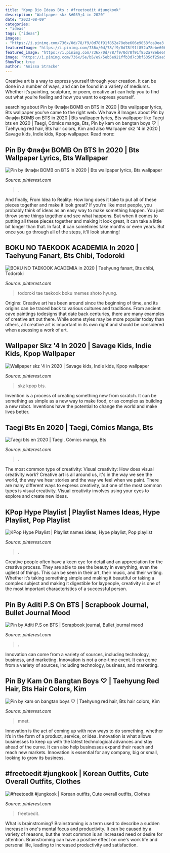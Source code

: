 ```yaml
---
title: "Kpop Bio Ideas Bts : #freetoedit #jungkook"
description: "Wallpaper skz &#039;4 in 2020"
date: "2023-08-09"
categories:
- "ideas"
tags: ["ideas"]
images:
- "https://i.pinimg.com/736x/0d/78/f9/0d78f91f852a78ebe606e9053fca9ea3.jpg"
featuredImage: "https://i.pinimg.com/736x/0d/78/f9/0d78f91f852a78ebe606e9053fca9ea3.jpg"
featured_image: "https://i.pinimg.com/736x/0d/78/f9/0d78f91f852a78ebe606e9053fca9ea3.jpg"
image: "https://i.pinimg.com/736x/5e/b5/e9/5eb5e921ffb3d7c3bf535df25ae5f129.jpg"
ShowToc: true
author: "Anissa Stracke"
---
```



Creative art is a way to express yourself through your creation. It can be done in a number of ways, and can be found in a variety of mediums. Whether it’s painting, sculpture, or poem, creative art can help you to find out what you’re feeling and how you want to express yourself.

	

		
searching about Pin by Флафи BOMB on BTS in 2020 | Bts wallpaper lyrics, Bts wallpaper you've came to the right web. We have 8 Images about Pin by Флафи BOMB on BTS in 2020 | Bts wallpaper lyrics, Bts wallpaper like Taegi bts en 2020 | Taegi, Cómics manga, Bts, Pin by kam on bangtan boys ♡ | Taehyung red hair, Bts hair colors, Kim and also Wallpaper skz &#039;4 in 2020 | Savage kids, Indie kids, Kpop wallpaper. Read more:
		
    
## Pin By Флафи BOMB On BTS In 2020 | Bts Wallpaper Lyrics, Bts Wallpaper

<img loading=lazy src="https://i.pinimg.com/736x/4c/bf/78/4cbf784ac90af869723a0239a6f5540c.jpg" onerror="this.onerror=null;this.src='https://tse4.mm.bing.net/th?id=OIP.DGSz82-r2N4FiHrya-zA8wHaHe&amp;pid=15.1';" alt="Pin by Флафи BOMB on BTS in 2020 | Bts wallpaper lyrics, Bts wallpaper">

_Source: pinterest.com_

>. 

	

And finally, From Idea to Reality: How long does it take to put all of these pieces together and make it look great?
If you're like most people, you probably think of ideas as an easy way to make something happen. You just throw some things together and see what happens. But when it comes to putting all these pieces together and making it look great, it can take a little bit longer than that. In fact, it can sometimes take months or even years. But once you go through all of the steps, it'll look stunning!

    
## BOKU NO TAEKOOK ACADEMIA In 2020 | Taehyung Fanart, Bts Chibi, Todoroki

<img loading=lazy src="https://i.pinimg.com/736x/07/35/52/073552581a3f291aef965cb8e166350f.jpg" onerror="this.onerror=null;this.src='https://tse1.mm.bing.net/th?id=OIP.WQQqc9Irk1bzO7q8wvCZYwHaKy&amp;pid=15.1';" alt="BOKU NO TAEKOOK ACADEMIA in 2020 | Taehyung fanart, Bts chibi, Todoroki">

_Source: pinterest.com_

>todoroki tae taekook boku memes shoto hyung. 

	

Origins:
Creative art has been around since the beginning of time, and its origins can be traced back to various cultures and traditions. From ancient cave paintings todesigns that date back centuries, there are many examples of creative art out there. While some styles may be more popular today than others, all creative art is important in its own right and should be considered when assessing a work of art.

    
## Wallpaper Skz &#039;4 In 2020 | Savage Kids, Indie Kids, Kpop Wallpaper

<img loading=lazy src="https://i.pinimg.com/736x/5e/b5/e9/5eb5e921ffb3d7c3bf535df25ae5f129.jpg" onerror="this.onerror=null;this.src='https://tse1.mm.bing.net/th?id=OIP.MajnqR8b3xTNUCvO5ouMogHaNK&amp;pid=15.1';" alt="Wallpaper skz &#039;4 in 2020 | Savage kids, Indie kids, Kpop wallpaper">

_Source: pinterest.com_

>skz kpop bts. 

	

Invention is a process of creating something new from scratch. It can be something as simple as a new way to make food, or as complex as building a new robot. Inventions have the potential to change the world and make lives better.

    
## Taegi Bts En 2020 | Taegi, Cómics Manga, Bts

<img loading=lazy src="https://i.pinimg.com/736x/0d/78/f9/0d78f91f852a78ebe606e9053fca9ea3.jpg" onerror="this.onerror=null;this.src='https://tse1.mm.bing.net/th?id=OIP.QBvvz8P5qBtFwrn8_0DmeAHaHa&amp;pid=15.1';" alt="Taegi bts en 2020 | Taegi, Cómics manga, Bts">

_Source: pinterest.com_

>. 

	

The most common type of creativity: Visual creativity: How does visual creativity work?
Creative art is all around us, it's in the way we see the world, the way we hear stories and the way we feel when we paint. There are many different ways to express creativity, but one of the most common types is visual creativity. Visual creativity involves using your eyes to explore and create new ideas.

    
## KPop Hype Playlist | Playlist Names Ideas, Hype Playlist, Pop Playlist

<img loading=lazy src="https://i.pinimg.com/736x/c6/df/9e/c6df9e9fb256095d9fab36b2b3bc00a7.jpg" onerror="this.onerror=null;this.src='https://tse2.mm.bing.net/th?id=OIP.UWAcD5dxxqRm4lsl0riTEAHaJ3&amp;pid=15.1';" alt="KPop Hype Playlist | Playlist names ideas, Hype playlist, Pop playlist">

_Source: pinterest.com_

>. 

	

Creative people often have a keen eye for detail and an appreciation for the creative process. They are able to see the beauty in everything, even the ugliest of things. This can be seen in their art, their music, and their writing. Whether it’s taking something simple and making it beautiful or taking a complex subject and making it digestible for laypeople, creativity is one of the most important characteristics of a successful person.

    
## Pin By Aditi P.S On BTS | Scrapbook Journal, Bullet Journal Mood

<img loading=lazy src="https://i.pinimg.com/736x/60/5a/47/605a4731fd8681e2c0579c64182ad123.jpg" onerror="this.onerror=null;this.src='https://tse2.mm.bing.net/th?id=OIP.uxcP_ganeNUFcMgyhc2GNwHaHT&amp;pid=15.1';" alt="Pin by Aditi P.S on BTS | Scrapbook journal, Bullet journal mood">

_Source: pinterest.com_

>. 

	

Innovation can come from a variety of sources, including technology, business, and marketing.
Innovation is not a one-time event. It can come from a variety of sources, including technology, business, and marketing.

    
## Pin By Kam On Bangtan Boys ♡ | Taehyung Red Hair, Bts Hair Colors, Kim

<img loading=lazy src="https://i.pinimg.com/736x/6f/4c/b0/6f4cb0fce0cf2d68646b6eb117017506.jpg" onerror="this.onerror=null;this.src='https://tse4.mm.bing.net/th?id=OIP.f13wZU9OHRdVB_dhCfDWWAHaNO&amp;pid=15.1';" alt="Pin by kam on bangtan boys ♡ | Taehyung red hair, Bts hair colors, Kim">

_Source: pinterest.com_

>mnet. 

	

Innovation is the act of coming up with new ways to do something, whether it’s in the form of a product, service, or idea. Innovation is what allows businesses to keep up with the latest technological advances and stay ahead of the curve. It can also help businesses expand their reach and reach new markets. Innovation is essential for any company, big or small, looking to grow its business.

    
## #freetoedit #jungkook | Korean Outfits, Cute Overall Outfits, Clothes

<img loading=lazy src="https://i.pinimg.com/736x/d1/70/aa/d170aa17cae2dd83711dae3cf5ae41eb.jpg" onerror="this.onerror=null;this.src='https://tse4.mm.bing.net/th?id=OIP.tLMo65Swpny1sdaXQsQK8gHaSC&amp;pid=15.1';" alt="#freetoedit #jungkook | Korean outfits, Cute overall outfits, Clothes">

_Source: pinterest.com_

>freetoedit. 

	

What is brainstroming?
Brainstroming is a term used to describe a sudden increase in one's mental focus and productivity. It can be caused by a variety of reasons, but the most common is an increased need or desire for attention. Brainstroming can have a positive effect on one's work life and personal life, leading to increased productivity and satisfaction.

